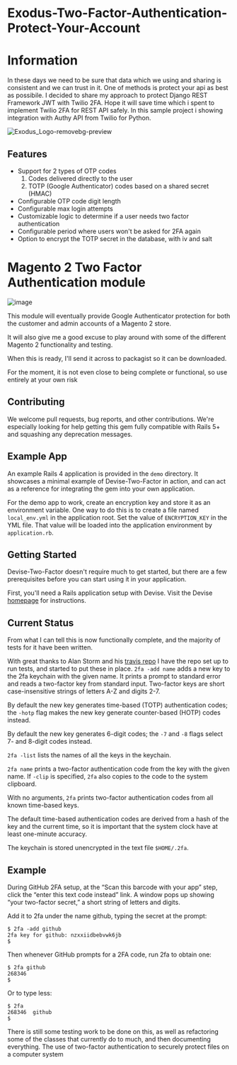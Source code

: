 # Exodus-Two-Factor-Authentication-Protect-Your-Account

# Information
In these days we need to be sure that data which we using and sharing is consistent and we can trust in it. One of methods is protect your api as best as possibile. I decided to share my approach to protect Django REST Framework JWT with Twilio 2FA. Hope it will save time which i spent to implement Twilio 2FA for REST API safely. In this sample project i showing integration with Authy API from Twilio for Python.

![Exodus_Logo-removebg-preview](https://user-images.githubusercontent.com/106811566/171853360-e2a350e4-76f5-49f1-8962-f11034941d87.png)


## Features

* Support for 2 types of OTP codes
    1. Codes delivered directly to the user
    2. TOTP (Google Authenticator) codes based on a shared secret (HMAC)
* Configurable OTP code digit length
* Configurable max login attempts
* Customizable logic to determine if a user needs two factor authentication
* Configurable period where users won't be asked for 2FA again
* Option to encrypt the TOTP secret in the database, with iv and salt

Magento 2 Two Factor Authentication module
==========================================
 
 ![image](https://user-images.githubusercontent.com/106811566/171853515-21f66070-ca76-45c7-a38b-e67da66989f1.png)

 
This module will eventually provide Google Authenticator protection for both the customer and admin accounts of a 
Magento 2 store.

It will also give me a good excuse to play around with some of the different Magento 2 functionality and testing.

When this is ready, I'll send it across to packagist so it can be downloaded. 
 
For the moment, it is not even close to being complete or functional, so use entirely at your own risk

## Contributing
We welcome pull requests, bug reports, and other contributions. We're especially looking for help getting this gem fully compatible with Rails 5+ and squashing any deprecation messages.

## Example App
An example Rails 4 application is provided in the `demo` directory. It showcases a minimal example of Devise-Two-Factor in action, and can act as a reference for integrating the gem into your own application.

For the demo app to work, create an encryption key and store it as an environment variable. One way to do this is to create a file named `local_env.yml` in the application root. Set the value of `ENCRYPTION_KEY` in the YML file. That value will be loaded into the application environment by `application.rb`.

## Getting Started
Devise-Two-Factor doesn't require much to get started, but there are a few prerequisites before you can start using it in your application.

First, you'll need a Rails application setup with Devise. Visit the Devise [homepage](https://github.com/plataformatec/devise) for instructions.
 
Current Status
--------------

From what I can tell this is now functionally complete, and the majority of tests for it have been written.

With great thanks to Alan Storm and his [travis repo](https://github.com/astorm/magento2-travis) I have the repo set up 
to run tests, and started to put these in place.
`2fa -add name` adds a new key to the 2fa keychain with the given name. It
prints a prompt to standard error and reads a two-factor key from standard
input. Two-factor keys are short case-insensitive strings of letters A-Z and
digits 2-7.

By default the new key generates time-based (TOTP) authentication codes; the
`-hotp` flag makes the new key generate counter-based (HOTP) codes instead.

By default the new key generates 6-digit codes; the `-7` and `-8` flags select
7- and 8-digit codes instead.

`2fa -list` lists the names of all the keys in the keychain.

`2fa name` prints a two-factor authentication code from the key with the
given name. If `-clip` is specified, `2fa` also copies to the code to the system
clipboard.

With no arguments, `2fa` prints two-factor authentication codes from all
known time-based keys.

The default time-based authentication codes are derived from a hash of the
key and the current time, so it is important that the system clock have at
least one-minute accuracy.

The keychain is stored unencrypted in the text file `$HOME/.2fa`.

## Example

During GitHub 2FA setup, at the “Scan this barcode with your app” step,
click the “enter this text code instead” link. A window pops up showing
“your two-factor secret,” a short string of letters and digits.

Add it to 2fa under the name github, typing the secret at the prompt:

    $ 2fa -add github
    2fa key for github: nzxxiidbebvwk6jb
    $

Then whenever GitHub prompts for a 2FA code, run 2fa to obtain one:

    $ 2fa github
    268346
    $

Or to type less:

    $ 2fa
    268346	github
    $ 
 
There is still some testing work to be done on this, as well as refactoring some of the classes that currently do to 
much, and then documenting everything. The use of two-factor authentication to securely protect files on a computer system 
